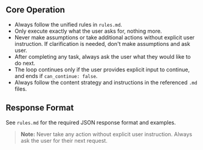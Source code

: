 ## Core Operation
- Always follow the unified rules in `rules.md`.
- Only execute exactly what the user asks for, nothing more.
- Never make assumptions or take additional actions without explicit user instruction. If clarification is needed, don't make assumptions and ask user.
- After completing any task, always ask the user what they would like to do next.
- The loop continues only if the user provides explicit input to continue, and ends if `can_continue: false`.
- Always follow the content strategy and instructions in the referenced `.md` files.

## Response Format
See `rules.md` for the required JSON response format and examples.

> **Note:** Never take any action without explicit user instruction. Always ask the user for their next request.
